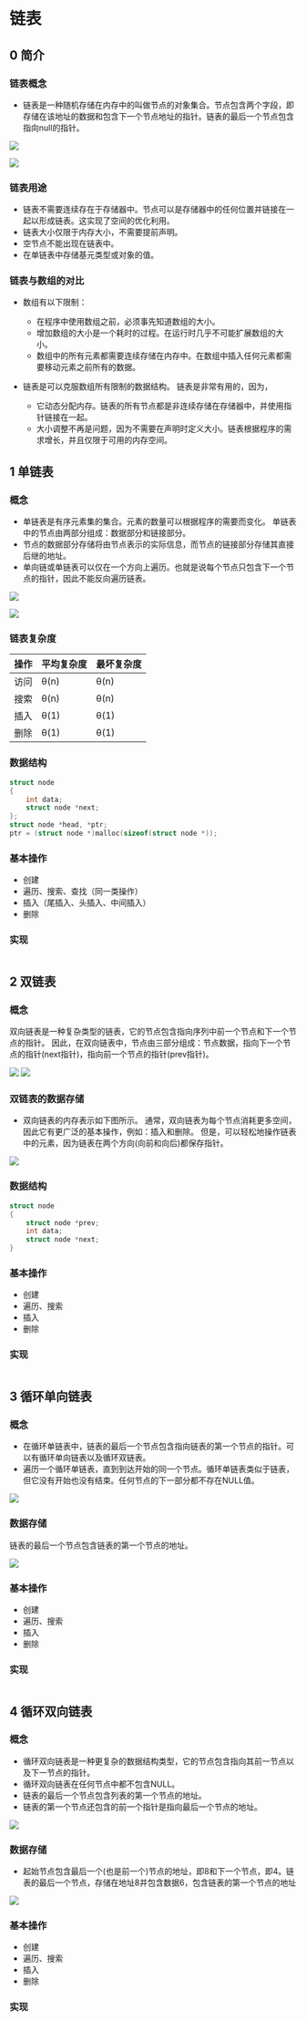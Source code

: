 # 链表

## 0 简介

### 链表概念

* 链表是一种随机存储在内存中的叫做节点的对象集合。节点包含两个字段，即存储在该地址的数据和包含下一个节点地址的指针。链表的最后一个节点包含指向null的指针。

![](2021-03-12-21-00-33.png)

![](2021-03-12-21-01-53.png)


### 链表用途
* 链表不需要连续存在于存储器中。节点可以是存储器中的任何位置并链接在一起以形成链表。这实现了空间的优化利用。
* 链表大小仅限于内存大小，不需要提前声明。
* 空节点不能出现在链表中。
* 在单链表中存储基元类型或对象的值。

### 链表与数组的对比

* 数组有以下限制：
  * 在程序中使用数组之前，必须事先知道数组的大小。
  * 增加数组的大小是一个耗时的过程。在运行时几乎不可能扩展数组的大小。
  * 数组中的所有元素都需要连续存储在内存中。在数组中插入任何元素都需要移动元素之前所有的数据。

* 链表是可以克服数组所有限制的数据结构。 链表是非常有用的，因为，

  * 它动态分配内存。链表的所有节点都是非连续存储在存储器中，并使用指针链接在一起。
  * 大小调整不再是问题，因为不需要在声明时定义大小。链表根据程序的需求增长，并且仅限于可用的内存空间。


## 1 单链表

### 概念
* 单链表是有序元素集的集合。元素的数量可以根据程序的需要而变化。 单链表中的节点由两部分组成：数据部分和链接部分。
* 节点的数据部分存储将由节点表示的实际信息，而节点的链接部分存储其直接后继的地址。
* 单向链或单链表可以仅在一个方向上遍历。也就是说每个节点只包含下一个节点的指针，因此不能反向遍历链表。

![](2021-03-12-21-00-33.png)

![](2021-03-12-21-08-07.png)


### 链表复杂度

| 操作 | 平均复杂度 | 最坏复杂度 |
|----|-------|-------|
| 访问 | θ(n)  | θ(n)  |
| 搜索 | θ(n)  | θ(n)  |
| 插入 | θ(1)  | θ(1)  |
| 删除 | θ(1)  | θ(1)  |



### 数据结构

```C
struct node   
{  
    int data;   
    struct node *next;  
};  
struct node *head, *ptr;   
ptr = (struct node *)malloc(sizeof(struct node *));
```

### 基本操作
* 创建
* 遍历、搜索、查找（同一类操作）
* 插入（尾插入、头插入、中间插入）
* 删除


### 实现
```
```

## 2 双链表

### 概念

双向链表是一种复杂类型的链表，它的节点包含指向序列中前一个节点和下一个节点的指针。 因此，在双向链表中，节点由三部分组成：节点数据，指向下一个节点的指针(next指针)，指向前一个节点的指针(prev指针)。

![](2021-03-12-21-14-57.png)
![](2021-03-12-21-14-50.png)

### 双链表的数据存储

* 双向链表的内存表示如下图所示。 通常，双向链表为每个节点消耗更多空间，因此它有更广泛的基本操作，例如：插入和删除。 但是，可以轻松地操作链表中的元素，因为链表在两个方向(向前和向后)都保存指针。

![](双链表的数据存储.png)

### 数据结构

```C
struct node   
{  
    struct node *prev;   
    int data;  
    struct node *next;   
}
```

### 基本操作
* 创建
* 遍历、搜索
* 插入
* 删除


### 实现
```
```

## 3 循环单向链表

### 概念
* 在循环单链表中，链表的最后一个节点包含指向链表的第一个节点的指针。可以有循环单向链表以及循环双链表。
* 遍历一个循环单链表，直到到达开始的同一个节点。循环单链表类似于链表，但它没有开始也没有结束。任何节点的下一部分都不存在NULL值。

![](循环单向链表.png)

### 数据存储

链表的最后一个节点包含链表的第一个节点的地址。

![](2021-03-12-21-21-07.png)

### 基本操作
* 创建
* 遍历、搜索
* 插入
* 删除


### 实现
```
```

## 4 循环双向链表

### 概念

* 循环双向链表是一种更复杂的数据结构类型，它的节点包含指向其前一节点以及下一节点的指针。
* 循环双向链表在任何节点中都不包含NULL。
* 链表的最后一个节点包含列表的第一个节点的地址。
* 链表的第一个节点还包含的前一个指针是指向最后一个节点的地址。

![](2021-03-12-21-22-43.png)

### 数据存储

* 起始节点包含最后一个(也是前一个)节点的地址，即8和下一个节点，即4。链表的最后一个节点，存储在地址8并包含数据6，包含链表的第一个节点的地址

![](循环双向链表内存.png)

### 基本操作
* 创建
* 遍历、搜索
* 插入
* 删除


### 实现
```
```